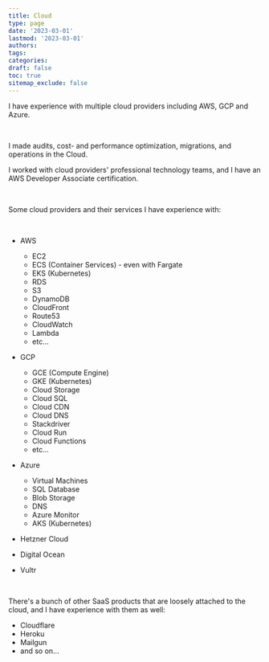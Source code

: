 ```yaml
---
title: Cloud
type: page
date: '2023-03-01'
lastmod: '2023-03-01'
authors:
tags:
categories:
draft: false
toc: true
sitemap_exclude: false
---
```


<div class="bg-secondary-bg rounded px-6 py-6">

I have experience with multiple cloud providers including AWS, GCP and Azure.

<!--more-->
<br>

I made audits, cost- and performance optimization, migrations, and operations in the Cloud.

I worked with cloud providers' professional technology teams, and I have an AWS Developer Associate certification.

<br>

Some cloud providers and their services I have experience with:

<br>

- AWS
  - EC2
  - ECS (Container Services) - even with Fargate
  - EKS (Kubernetes)
  - RDS
  - S3
  - DynamoDB
  - CloudFront
  - Route53
  - CloudWatch
  - Lambda
  - etc...

- GCP
  - GCE (Compute Engine)
  - GKE (Kubernetes)
  - Cloud Storage
  - Cloud SQL
  - Cloud CDN
  - Cloud DNS
  - Stackdriver
  - Cloud Run
  - Cloud Functions
  - etc...

- Azure
  - Virtual Machines
  - SQL Database
  - Blob Storage
  - DNS
  - Azure Monitor
  - AKS (Kubernetes)

- Hetzner Cloud
- Digital Ocean
- Vultr

<br>

There's a bunch of other SaaS products that are loosely attached to the cloud, and I have experience with them as well:
- Cloudflare
- Heroku
- Mailgun
- and so on...

</div>
